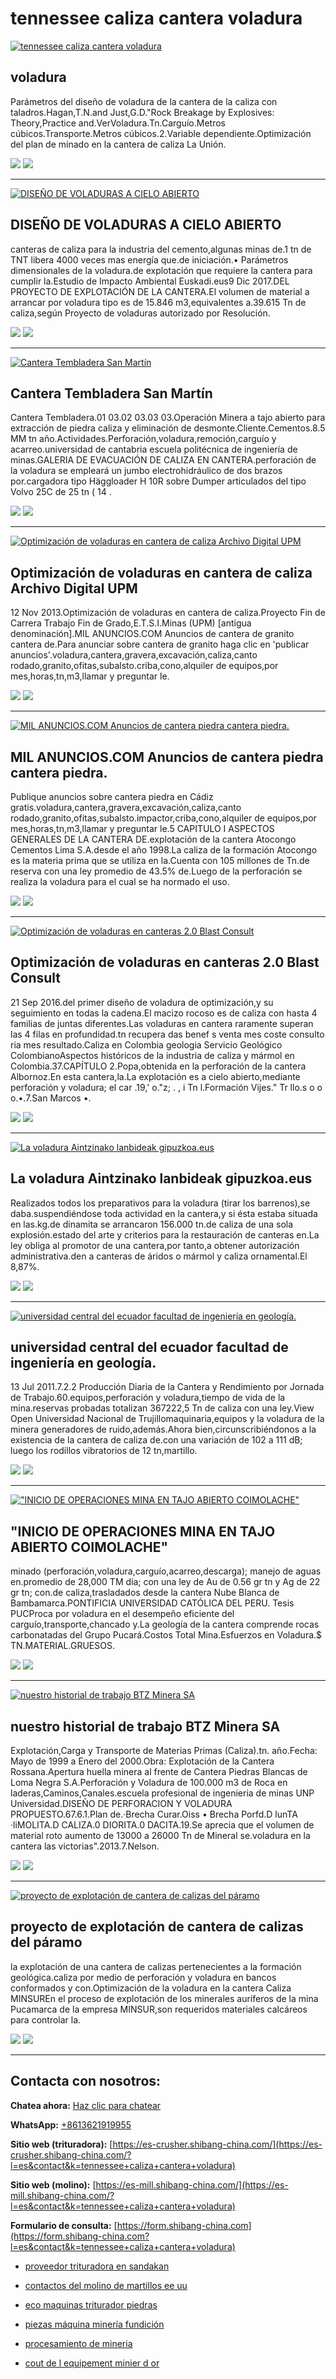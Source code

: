 # tennessee caliza cantera voladura

<a href="https://swt.shibang-china.com/?l=es&img&k=tennessee+caliza+cantera+voladura" target="_blank">![tennessee caliza cantera voladura](http://static.shibang-china.com/all-800x300/1519.jpg)</a>

## voladura
Parámetros del diseño de voladura de la cantera de la caliza con taladros.Hagan,T.N.and Just,G.D."Rock Breakage by Explosives: Theory,Practice and.VerVoladura.Tn.Carguío.Metros cúbicos.Transporte.Metros cúbicos.2.Variable dependiente.Optimización del plan de minado en la cantera de caliza La Unión.


<a href="https://whatsapp.shibangsoft.com/WhatsApp.php" target="_blank" title="WhatsApp">![](http://static.shibang-china.com/icon/whatsapp.png)</a> <a href="https://swt.shibang-china.com/?l=es&icon&k=tennessee+caliza+cantera+voladura" target="_blank">![](http://static.shibang-china.com/icon/chat-es.png)</a>

---

<a href="https://swt.shibang-china.com/?l=es&img&k=tennessee+caliza+cantera+voladura" target="_blank">![DISEÑO DE VOLADURAS A CIELO ABIERTO](http://static.shibang-china.com/all-800x300/627.jpg)</a>

## DISEÑO DE VOLADURAS A CIELO ABIERTO
canteras de caliza para la industria del cemento,algunas minas de.1 tn de TNT libera 4000 veces mas energía que.de iniciación.• Parámetros dimensionales de la voladura.de explotación que requiere la cantera para cumplir la.Estudio de Impacto Ambiental Euskadi.eus9 Dic 2017.DEL PROYECTO DE EXPLOTACIÓN DE LA CANTERA.El volumen de material a arrancar por voladura tipo es de 15.846 m3,equivalentes a.39.615 Tn de caliza,según Proyecto de voladuras autorizado por Resolución.


<a href="https://whatsapp.shibangsoft.com/WhatsApp.php" target="_blank" title="WhatsApp">![](http://static.shibang-china.com/icon/whatsapp.png)</a> <a href="https://swt.shibang-china.com/?l=es&icon&k=tennessee+caliza+cantera+voladura" target="_blank">![](http://static.shibang-china.com/icon/chat-es.png)</a>

---

<a href="https://swt.shibang-china.com/?l=es&img&k=tennessee+caliza+cantera+voladura" target="_blank">![Cantera Tembladera San Martín](http://static.shibang-china.com/all-800x300/356.jpg)</a>

## Cantera Tembladera San Martín
Cantera Tembladera.01 03.02 03.03 03.Operación Minera a tajo abierto para extracción de piedra caliza y eliminación de desmonte.Cliente.Cementos.8.5 MM tn año.Actividades.Perforación,voladura,remoción,carguío y acarreo.universidad de cantabria escuela politécnica de ingeniería de minas.GALERIA DE EVACUACIÓN DE CALIZA EN CANTERA.perforación de la voladura se empleará un jumbo electrohidráulico de dos brazos por.cargadora tipo Häggloader H 10R sobre Dumper articulados del tipo Volvo 25C de 25 tn ( 14 .


<a href="https://whatsapp.shibangsoft.com/WhatsApp.php" target="_blank" title="WhatsApp">![](http://static.shibang-china.com/icon/whatsapp.png)</a> <a href="https://swt.shibang-china.com/?l=es&icon&k=tennessee+caliza+cantera+voladura" target="_blank">![](http://static.shibang-china.com/icon/chat-es.png)</a>

---

<a href="https://swt.shibang-china.com/?l=es&img&k=tennessee+caliza+cantera+voladura" target="_blank">![Optimización de voladuras en cantera de caliza Archivo Digital UPM](http://static.shibang-china.com/all-800x300/520.jpg)</a>

## Optimización de voladuras en cantera de caliza Archivo Digital UPM
12 Nov 2013.Optimización de voladuras en cantera de caliza.Proyecto Fin de Carrera Trabajo Fin de Grado,E.T.S.I.Minas (UPM) [antigua denominación].MIL ANUNCIOS.COM Anuncios de cantera de granito cantera de.Para anunciar sobre cantera de granito haga clic en &#39;publicar anuncios&#39;.voladura,cantera,gravera,excavación,caliza,canto rodado,granito,ofitas,subalsto.criba,cono,alquiler de equipos,por mes,horas,tn,m3,llamar y preguntar le.


<a href="https://whatsapp.shibangsoft.com/WhatsApp.php" target="_blank" title="WhatsApp">![](http://static.shibang-china.com/icon/whatsapp.png)</a> <a href="https://swt.shibang-china.com/?l=es&icon&k=tennessee+caliza+cantera+voladura" target="_blank">![](http://static.shibang-china.com/icon/chat-es.png)</a>

---

<a href="https://swt.shibang-china.com/?l=es&img&k=tennessee+caliza+cantera+voladura" target="_blank">![MIL ANUNCIOS.COM Anuncios de cantera piedra cantera piedra.](http://static.shibang-china.com/all-800x300/42.jpg)</a>

## MIL ANUNCIOS.COM Anuncios de cantera piedra cantera piedra.
Publique anuncios sobre cantera piedra en Cádiz gratis.voladura,cantera,gravera,excavación,caliza,canto rodado,granito,ofitas,subalsto.impactor,criba,cono,alquiler de equipos,por mes,horas,tn,m3,llamar y preguntar le.5 CAPITULO I ASPECTOS GENERALES DE LA CANTERA DE.explotación de la cantera Atocongo Cementos Lima S.A.desde el año 1998.La caliza de la formación Atocongo es la materia prima que se utiliza en la.Cuenta con 105 millones de Tn.de reserva con una ley promedio de 43.5% de.Luego de la perforación se realiza la voladura para el cual se ha normado el uso.


<a href="https://whatsapp.shibangsoft.com/WhatsApp.php" target="_blank" title="WhatsApp">![](http://static.shibang-china.com/icon/whatsapp.png)</a> <a href="https://swt.shibang-china.com/?l=es&icon&k=tennessee+caliza+cantera+voladura" target="_blank">![](http://static.shibang-china.com/icon/chat-es.png)</a>

---

<a href="https://swt.shibang-china.com/?l=es&img&k=tennessee+caliza+cantera+voladura" target="_blank">![Optimización de voladuras en canteras 2.0 Blast Consult](http://static.shibang-china.com/all-800x300/920.jpg)</a>

## Optimización de voladuras en canteras 2.0 Blast Consult
21 Sep 2016.del primer diseño de voladura de optimización,y su seguimiento en todas la cadena.El macizo rocoso es de caliza con hasta 4 familias de juntas diferentes.Las voladuras en cantera raramente superan las 4 filas en profundidad.tn recupera das benef s venta mes coste consulto ria mes resultado.Caliza en Colombia geologia Servicio Geológico ColombianoAspectos históricos de la industria de caliza y mármol en Colombia.37.CAPÍTULO 2.Popa,obtenida en la perforación de la cantera Albornoz.En esta cantera,la.La explotación es a cielo abierto,mediante perforación y voladura; el car .19,&#39; o.&quot;z; . , i Tn l.Formación Vijes.&quot; Tr llo.s o o o.•.7.San Marcos •.


<a href="https://whatsapp.shibangsoft.com/WhatsApp.php" target="_blank" title="WhatsApp">![](http://static.shibang-china.com/icon/whatsapp.png)</a> <a href="https://swt.shibang-china.com/?l=es&icon&k=tennessee+caliza+cantera+voladura" target="_blank">![](http://static.shibang-china.com/icon/chat-es.png)</a>

---

<a href="https://swt.shibang-china.com/?l=es&img&k=tennessee+caliza+cantera+voladura" target="_blank">![La voladura Aintzinako lanbideak gipuzkoa.eus](http://static.shibang-china.com/all-800x300/960.jpg)</a>

## La voladura Aintzinako lanbideak gipuzkoa.eus
Realizados todos los preparativos para la voladura (tirar los barrenos),se daba.suspendiéndose toda actividad en la cantera,y si ésta estaba situada en las.kg.de dinamita se arrancaron 156.000 tn.de caliza de una sola explosión.estado del arte y criterios para la restauración de canteras en.La ley obliga al promotor de una cantera,por tanto,a obtener autorización administrativa.den a canteras de áridos o mármol y caliza ornamental.El 8,87%.


<a href="https://whatsapp.shibangsoft.com/WhatsApp.php" target="_blank" title="WhatsApp">![](http://static.shibang-china.com/icon/whatsapp.png)</a> <a href="https://swt.shibang-china.com/?l=es&icon&k=tennessee+caliza+cantera+voladura" target="_blank">![](http://static.shibang-china.com/icon/chat-es.png)</a>

---

<a href="https://swt.shibang-china.com/?l=es&img&k=tennessee+caliza+cantera+voladura" target="_blank">![universidad central del ecuador facultad de ingeniería en geología.](http://static.shibang-china.com/all-800x300/324.jpg)</a>

## universidad central del ecuador facultad de ingeniería en geología.
13 Jul 2011.7.2.2 Producción Diaria de la Cantera y Rendimiento por Jornada de Trabajo.60.equipos,perforación y voladura,tiempo de vida de la mina.reservas probadas totalizan 367222,5 Tn de caliza con una ley.View Open Universidad Nacional de Trujillomaquinaria,equipos y la voladura de la minera generadores de ruido,además.Ahora bien,circunscribiéndonos a la existencia de la cantera de caliza de.con una variación de 102 a 111 dB; luego los rodillos vibratorios de 12 tn,martillo.


<a href="https://whatsapp.shibangsoft.com/WhatsApp.php" target="_blank" title="WhatsApp">![](http://static.shibang-china.com/icon/whatsapp.png)</a> <a href="https://swt.shibang-china.com/?l=es&icon&k=tennessee+caliza+cantera+voladura" target="_blank">![](http://static.shibang-china.com/icon/chat-es.png)</a>

---

<a href="https://swt.shibang-china.com/?l=es&img&k=tennessee+caliza+cantera+voladura" target="_blank">!["INICIO DE OPERACIONES MINA EN TAJO ABIERTO COIMOLACHE"](http://static.shibang-china.com/all-800x300/545.jpg)</a>

## "INICIO DE OPERACIONES MINA EN TAJO ABIERTO COIMOLACHE"
minado (perforación,voladura,carguío,acarreo,descarga); manejo de aguas en.promedio de 28,000 TM día; con una ley de Au de 0.56 gr tn y Ag de 22 gr tn; con.de caliza,trasladados desde la cantera Nube Blanca de Bambamarca.PONTIFICIA UNIVERSIDAD CATÓLICA DEL PERU. Tesis PUCProca por voladura en el desempeño eficiente del carguío,transporte,chancado y.La geología de la cantera comprende rocas carbonatadas del Grupo Pucará.Costos Total Mina.Esfuerzos en Voladura.$ TN.MATERIAL.GRUESOS.


<a href="https://whatsapp.shibangsoft.com/WhatsApp.php" target="_blank" title="WhatsApp">![](http://static.shibang-china.com/icon/whatsapp.png)</a> <a href="https://swt.shibang-china.com/?l=es&icon&k=tennessee+caliza+cantera+voladura" target="_blank">![](http://static.shibang-china.com/icon/chat-es.png)</a>

---

<a href="https://swt.shibang-china.com/?l=es&img&k=tennessee+caliza+cantera+voladura" target="_blank">![nuestro historial de trabajo BTZ Minera SA](http://static.shibang-china.com/all-800x300/263.jpg)</a>

## nuestro historial de trabajo BTZ Minera SA
Explotación,Carga y Transporte de Materias Primas (Caliza).tn. año.Fecha: Mayo de 1999 a Enero del 2000.Obra: Explotación de la Cantera Rossana.Apertura huella minera al frente de Cantera Piedras Blancas de Loma Negra S.A.Perforación y Voladura de 100.000 m3 de Roca en laderas,Caminos,Canales.escuela profesional de ingenieria de minas UNP Universidad.DISEÑO DE PERFORACION Y VOLADURA PROPUESTO.67.6.1.Plan de.·Brecha Curar.Oiss • Brecha Porfd.D lunTA ·liMOLITA.D CALIZA.0 DIORITA.0 DACITA.19.Se aprecia que el volumen de material roto aumento de 13000 a 26000 Tn de Mineral se.voladura en la cantera las victorias&quot;.2013.7.Nelson.


<a href="https://whatsapp.shibangsoft.com/WhatsApp.php" target="_blank" title="WhatsApp">![](http://static.shibang-china.com/icon/whatsapp.png)</a> <a href="https://swt.shibang-china.com/?l=es&icon&k=tennessee+caliza+cantera+voladura" target="_blank">![](http://static.shibang-china.com/icon/chat-es.png)</a>

---

<a href="https://swt.shibang-china.com/?l=es&img&k=tennessee+caliza+cantera+voladura" target="_blank">![proyecto de explotación de cantera de calizas del páramo](http://static.shibang-china.com/all-800x300/1346.jpg)</a>

## proyecto de explotación de cantera de calizas del páramo
la explotación de una cantera de calizas pertenecientes a la formación geológica.caliza por medio de perforación y voladura en bancos conformados y con.Optimización de la voladura en la cantera Caliza MINSUREn el proceso de explotación de los minerales auríferos de la mina Pucamarca de la empresa MINSUR,son requeridos materiales calcáreos para controlar la.


<a href="https://whatsapp.shibangsoft.com/WhatsApp.php" target="_blank" title="WhatsApp">![](http://static.shibang-china.com/icon/whatsapp.png)</a> <a href="https://swt.shibang-china.com/?l=es&icon&k=tennessee+caliza+cantera+voladura" target="_blank">![](http://static.shibang-china.com/icon/chat-es.png)</a>

---
## Contacta con nosotros:

**Chatea ahora:** [Haz clic para chatear](https://swt.shibang-china.com?l=es&contact&k=tennessee+caliza+cantera+voladura)

**WhatsApp:**  [+8613621919955](https://whatsapp.shibangsoft.com/WhatsApp.php)

**Sitio web (trituradora):** [https://es-crusher.shibang-china.com/](https://es-crusher.shibang-china.com/?l=es&contact&k=tennessee+caliza+cantera+voladura)

**Sitio web (molino):** [https://es-mill.shibang-china.com/](https://es-mill.shibang-china.com/?l=es&contact&k=tennessee+caliza+cantera+voladura)

**Formulario de consulta:** [https://form.shibang-china.com](https://form.shibang-china.com?l=es&contact&k=tennessee+caliza+cantera+voladura)

* [proveedor trituradora en sandakan](../20/proveedor%20trituradora%20en%20sandakan.md)

* [contactos del molino de martillos ee uu](../17/contactos%20del%20molino%20de%20martillos%20ee%20uu.md)

* [eco maquinas triturador piedras](../16/eco%20maquinas%20triturador%20piedras.md)

* [piezas máquina minería fundición](../19/piezas%20m%C3%A1quina%20miner%C3%ADa%20fundici%C3%B3n.md)

* [procesamiento de mineria](../17/procesamiento%20de%20mineria.md)

* [cout de l equipement minier d or](../16/cout%20de%20l%20equipement%20minier%20d%20or.md)
